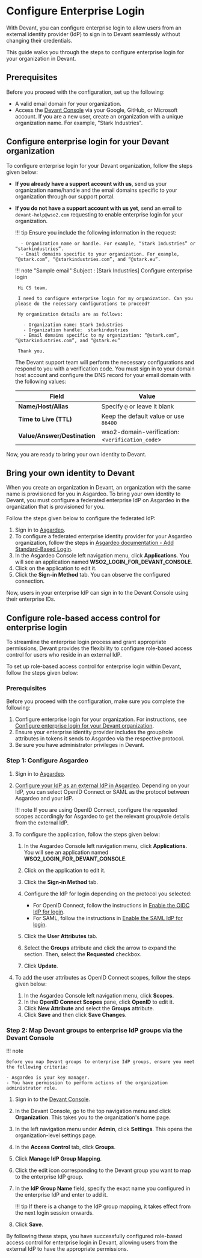 # Configure Enterprise Login

With Devant, you can configure enterprise login to allow users from an external identity provider (IdP) to sign in to Devant seamlessly without changing their credentials.

This guide walks you through the steps to configure enterprise login for your organization in Devant.

## Prerequisites 

Before you proceed with the configuration, set up the following:

- A valid email domain for your organization.
- Access the [Devant Console](https://console.devant.dev/) via your Google, GitHub, or Microsoft account. If you are a new user, create an organization with a unique organization name. For example, "Stark Industries". 

## Configure enterprise login for your Devant organization

To configure enterprise login for your Devant organization, follow the steps given below:

 - **If you already have a support account with us**, send us your organization name/handle and the email domains specific to your organization through our support portal. 

 - **If you do not have a support account with us yet**, send an email to `devant-help@wso2.com` requesting to enable enterprise login for your organization. 
      
    !!! tip
        Ensure you include the following information in the request:

         - Organization name or handle. For example, “Stark Industries” or “starkindustries”.
         - Email domains specific to your organization. For example, “@stark.com”, “@starkindustries.com”, and “@stark.eu”.


    !!! note "Sample email"
        Subject : [Stark Industries] Configure enterprise login
        
        Hi CS team,

        I need to configure enterprise login for my organization. Can you please do the necessary configurations to proceed?

        My organization details are as follows: 

          - Organization name: Stark Industries
          - Organization handle:  starkindustries
          - Email domains specific to my organization: “@stark.com”, “@starkindustries.com”, and “@stark.eu”

        Thank you.

    The Devant support team will perform the necessary configurations and respond to you with a verification code. You must sign in to your domain host account and configure the DNS record for your email domain with the following values:

    | **Field**                          | **Value**                                      |
    |------------------------------------|------------------------------------------------|
    | **Name/Host/Alias**                | Specify `@` or leave it blank                  |
    | **Time to Live (TTL)**             | Keep the default value or use `86400`          |
    | **Value/Answer/Destination**       | wso2-domain-verification:<`verification_code`> |


Now, you are ready to bring your own identity to Devant.

## Bring your own identity to Devant

When you create an organization in Devant, an organization with the same name is provisioned for you in Asgardeo. To bring your own identity to Devant, you must configure a federated enterprise IdP on Asgardeo in the organization that is provisioned for you.

Follow the steps given below to configure the federated IdP:

1. Sign in to [Asgardeo](https://asgardeo.io/).
2. To configure a federated enterprise identity provider for your Asgardeo organization, follow the steps in [Asgardeo documentation - Add Standard-Based Login](https://wso2.com/asgardeo/docs/guides/authentication/enterprise-login/).
3. In the Asgardeo Console left navigation menu, click **Applications**. You will see an application named **WSO2_LOGIN_FOR_DEVANT_CONSOLE**.
4. Click on the application to edit it.
5. Click the **Sign-in Method** tab. You can observe the configured connection.

Now, users in your enterprise IdP can sign in to the Devant Console using their enterprise IDs.

## Configure role-based access control for enterprise login

To streamline the enterprise login process and grant appropriate permissions, Devant provides the flexibility to configure role-based access control for users who reside in an external IdP. 

To set up role-based access control for enterprise login within Devant, follow the steps given below:

### Prerequisites

Before you proceed with the configuration, make sure you complete the following:

1. Configure enterprise login for your organization. For instructions, see [Configure enterprise login for your Devant organization](#configure-enterprise-login-for-your-devant-organization). 
2. Ensure your enterprise identity provider includes the group/role attributes in tokens it sends to Asgardeo via the respective protocol.
3. Be sure you have administrator privileges in Devant.

### Step 1: Configure Asgardeo

1. Sign in to [Asgardeo](https://asgardeo.io/).
2. [Configure your IdP as an external IdP in Asgardeo](https://wso2.com/asgardeo/docs/guides/authentication/enterprise-login/). Depending on your IdP, you can select OpenID Connect or SAML as the protocol between Asgardeo and your IdP.

    !!! note
        If you are using OpenID Connect, configure the requested scopes accordingly for Asgardeo to get the relevant group/role details from the external IdP.

3. To configure the application, follow the steps given below:
    1. In the Asgardeo Console left navigation menu, click **Applications**. You will see an application named **WSO2_LOGIN_FOR_DEVANT_CONSOLE**.
    2. Click on the application to edit it.
    3. Click the **Sign-in Method** tab.
    4. Configure the IdP for login depending on the protocol you selected:
        - For OpenID Connect, follow the instructions in [Enable the OIDC IdP for login](https://wso2.com/asgardeo/docs/guides/authentication/enterprise-login/add-oidc-idp-login/#enable-the-oidc-idp-for-login).
        - For SAML, follow the instructions in [Enable the SAML IdP for login](https://wso2.com/asgardeo/docs/guides/authentication/enterprise-login/add-saml-idp-login/#enable-the-saml-idp-for-login).
            
    5. Click the **User Attributes** tab.
    6. Select the **Groups** attribute and click the arrow to expand the section. Then, select the **Requested** checkbox.
    7. Click **Update**.

4. To add the user attributes as OpenID Connect scopes, follow the steps given below:
    1. In the Asgardeo Console left navigation menu, click **Scopes**.
    2. In the **OpenID Connect Scopes** pane, click **OpenID** to edit it.
    3. Click **New Attribute** and select the **Groups** attribute.
    4. Click **Save** and then click **Save Changes**.

### Step 2: Map Devant groups to enterprise IdP groups via the Devant Console 

!!! note
    
    Before you map Devant groups to enterprise IdP groups, ensure you meet the following criteria:

    - Asgardeo is your key manager.
    - You have permission to perform actions of the organization administrator role.

1. Sign in to the [Devant Console](https://console.devant.dev/).
2. In the Devant Console, go to the top navigation menu and click **Organization**. This takes you to the organization's home page.
3. In the left navigation menu under **Admin**, click **Settings**. This opens the organization-level settings page.
4. In the **Access Control** tab, click **Groups**. 
5. Click **Manage IdP Group Mapping**.
6. Click the edit icon corresponding to the Devant group you want to map to the enterprise IdP group.
7. In the **IdP Group Name** field, specify the exact name you configured in the enterprise IdP and enter to add it.
   
    !!! tip
        If there is a change to the IdP group mapping, it takes effect from the next login session onwards. 

8. Click **Save**. 

By following these steps, you have successfully configured role-based access control for enterprise login in Devant, allowing users from the external IdP to have the appropriate permissions.
